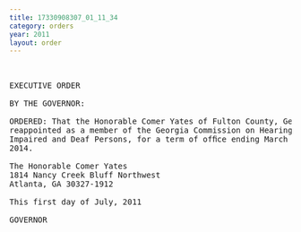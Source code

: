 ```yaml
---
title: 17330908307_01_11_34
category: orders
year: 2011
layout: order
---
```


<pre> 

EXECUTIVE ORDER

BY THE GOVERNOR:

ORDERED: That the Honorable Comer Yates of Fulton County, Georgia, is
reappointed as a member of the Georgia Commission on Hearing
Impaired and Deaf Persons, for a term of ofﬁce ending March 1,
2014.

The Honorable Comer Yates
1814 Nancy Creek Bluff Northwest
Atlanta, GA 30327-1912

This first day of July, 2011

GOVERNOR

</pre>
